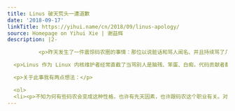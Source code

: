 ```yaml
---
title: Linus 破天荒头一遭道歉
date: '2018-09-17'
linkTitle: https://yihui.name/cn/2018/09/linus-apology/
source: Homepage on Yihui Xie | 谢益辉
description: |2-

          <p>昨天发生了一件震惊码农圈的事情：那位以说脏话和骂人闻名、并且持续骂了几十年的 Linux Torvalds 居然在 Linux 内核邮件列表中<a href="https://lkml.org/lkml/2018/9/16/167">公开道歉</a>了！这稀罕程度，用太阳从西边出来这样的话都不足以形容了，感觉就像十个太阳从四面八方出来了。</p>

  <p>Linus 作为 Linux 内核维护者经常直截了当骂别人是脑残、笨蛋、白痴，代码贡献者都得小心翼翼提交补丁，不然很容易被骂得狗血淋头。他这种糟糕的回复肯定赶走了不少贡献者，但也没有谁能真正阻止他。这次不知道是受了什么刺激，突然顿悟，并声称要改过自新。</p>

  <p>关于此事我有两点想法：</p>

  <ol>
  <li><p>不知为何有些码农会变成这种性格，也许有先天因素，也许跟码农这个职业有关。对码农来说，写代码最大的动力便是满足控制欲。随着码力越来越强，码农可能会觉得自己的控制力也越来越强，于是对看不顺眼的人便会横加指责。这属于分不清代码和现实的边界。其实反驳别人何必要用激烈的侮辱性言辞呢，这样说话恰恰是最
---
```

